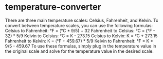 # temperature-converter
There are three main temperature scales: Celsius, Fahrenheit, and Kelvin.
To convert between temperature scales, you can use the following formulas:
Celsius to Fahrenheit: °F = (°C * 9/5) + 32
Fahrenheit to Celsius: °C = (°F - 32) * 5/9
Kelvin to Celsius: °C = K - 273.15
Celsius to Kelvin: K = °C + 273.15
Fahrenheit to Kelvin: K = (°F + 459.67) * 5/9
Kelvin to Fahrenheit: °F = K * 9/5 - 459.67
To use these formulas, simply plug in the temperature value in the original scale and solve for the temperature value in the desired scale.

